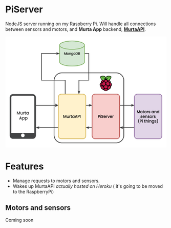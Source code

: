 # **PiServer**
NodeJS server running on my Raspberry Pi. Will handle all connections between sensors and motors, and **Murta App** backend, [**MurtaAPI**](https://github.com/SuriSureda/MurtaAPI).

![Global Diagram](images/MurtaDiagram_General.png)

# Features
* Manage requests to motors and sensors.
* Wakes up MurtaAPI *actually hosted on Heroku* ( it's going to be moved to the RaspberryPi)

## Motors and sensors
Coming soon